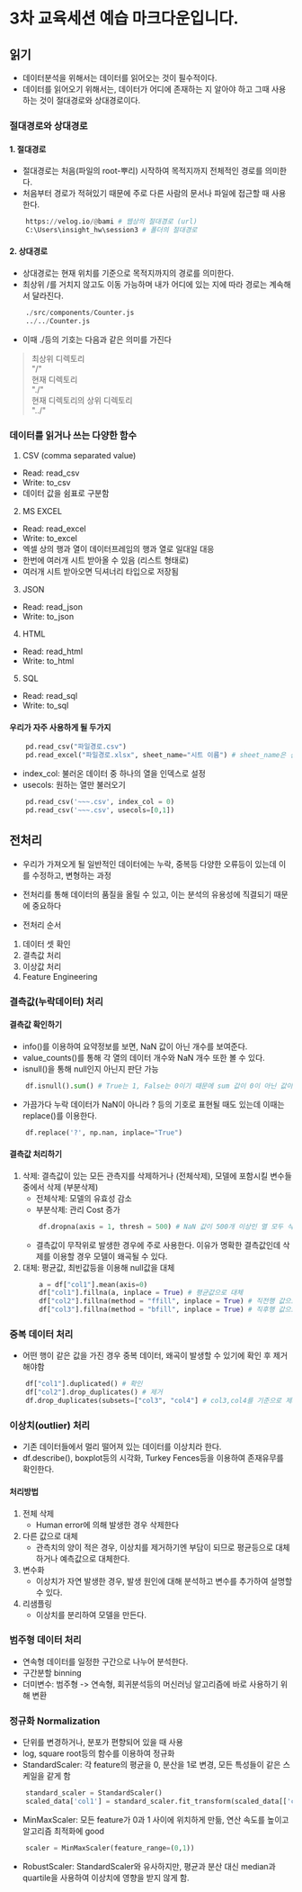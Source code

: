 # 3차 교육세션 예습 마크다운입니다.
## 읽기
- 데이터분석을 위해서는 데이터를 읽어오는 것이 필수적이다.
- 데이터를 읽어오기 위해서는, 데이터가 어디에 존재하는 지 알아야 하고 그때 사용하는 것이 절대경로와 상대경로이다.

### 절대경로와 상대경로
#### 1. 절대경로
- 절대경로는 처음(파일의 root-뿌리) 시작하여 목적지까지 전체적인 경로를 의미한다.
- 처음부터 경로가 적혀있기 때문에 주로 다른 사람의 문서나 파일에 접근할 때 사용한다.
```python
    https://velog.io/@bami # 웹상의 절대경로 (url)
    C:\Users\insight_hw\session3 # 폴더의 절대경로
```
#### 2. 상대경로
- 상대경로는 현재 위치를 기준으로 목적지까지의 경로를 의미한다.
- 최상위 /를 거치지 않고도 이동 가능하며 내가 어디에 있는 지에 따라 경로는 계속해서 달라진다.
```python
    ./src/components/Counter.js
    ../../Counter.js
```
- 이때 ./등의 기호는 다음과 같은 의미를 가진다
> 최상위 디렉토리 \
    "/" \
> 현재 디렉토리 \
    "./" \
> 현재 디렉토리의 상위 디렉토리 \
    "../"
    
### 데이터를 읽거나 쓰는 다양한 함수

1. CSV (comma separated value)
- Read: read_csv
- Write: to_csv
- 데이터 값을 쉼표로 구분함 

2. MS EXCEL
- Read: read_excel
- Write: to_excel
- 엑셀 상의 행과 열이 데이터프레임의 행과 열로 일대일 대응
- 한번에 여러개 시트 받아올 수 있음 (리스트 형태로)
- 여러개 시트 받아오면 딕셔너리 타입으로 저장됨

3. JSON
- Read: read_json
- Write: to_json

4. HTML
- Read: read_html
- Write: to_html

5. SQL
- Read: read_sql
- Write: to_sql

#### 우리가 자주 사용하게 될 두가지
```python
    pd.read_csv("파일경로.csv")
    pd.read_excel("파일경로.xlsx", sheet_name="시트 이름") # sheet_name은 선택사항
```
- index_col: 불러온 데이터 중 하나의 열을 인덱스로 설정
- usecols: 원하는 열만 불러오기
```python
    pd.read_csv('~~~.csv', index_col = 0)
    pd.read_csv('~~~.csv', usecols=[0,1])
```

## 전처리
- 우리가 가져오게 될 일반적인 데이터에는 누락, 중복등 다양한 오류등이 있는데 이를 수정하고, 변형하는 과정
- 전처리를 통해 데이터의 품질을 올릴 수 있고, 이는 분석의 유용성에 직결되기 때문에 중요하다

- 전처리 순서
1. 데이터 셋 확인
2. 결측값 처리
3. 이상값 처리
4. Feature Engineering

### 결측값(누락데이터) 처리
#### 결측값 확인하기
- info()를 이용하여 요약정보를 보면, NaN 값이 아닌 개수를 보여준다.
- value_counts()를 통해 각 열의 데이터 개수와 NaN 개수 또한 볼 수 있다.
- isnull()을 통해 null인지 아닌지 판단 가능
```python
    df.isnull().sum() # True는 1, False는 0이기 때문에 sum 값이 0이 아닌 값이 나온다면 누락 데이터가 있는 것으로 간주
```
- 가끔가다 누락 데이터가 NaN이 아니라 ? 등의 기호로 표현될 때도 있는데 이때는 replace()를 이용한다.
```python
    df.replace('?', np.nan, inplace="True")
```
#### 결측값 처리하기
1. 삭제: 결측값이 있는 모든 관측지를 삭제하거나 (전체삭제), 모델에 포함시킬 변수들 중에서 삭제 (부분삭제)
    - 전체삭제: 모델의 유효성 감소
    - 부분삭제: 관리 Cost 증가
    ```python
        df.dropna(axis = 1, thresh = 500) # NaN 값이 500개 이상인 열 모두 삭제
    ```
    - 결측값이 무작위로 발생한 경우에 주로 사용한다. 이유가 명확한 결측값인데 삭제를 이용할 경우 모델이 왜곡될 수 있다.
2. 대체: 평균값, 최빈값등을 이용해 null값을 대체
    ```python
        a = df["col1"].mean(axis=0)
        df["col1"].fillna(a, inplace = True) # 평균값으로 대체
        df["col2"].fillna(method = "ffill", inplace = True) # 직전행 값으로 대체
        df["col3"].fillna(method = "bfill", inplace = True) # 직후행 값으로 대체
    ```

### 중복 데이터 처리
- 어떤 행이 같은 값을 가진 경우 중복 데이터, 왜곡이 발생할 수 있기에 확인 후 제거해야함
```python
    df["col1"].duplicated() # 확인
    df["col2"].drop_duplicates() # 제거
    df.drop_duplicates(subsets=["col3", "col4"] # col3,col4를 기준으로 제거
```

### 이상치(outlier) 처리
- 기존 데이터들에서 멀리 떨어져 있는 데이터를 이상치라 한다.
- df.describe(), boxplot등의 시각화, Turkey Fences등을 이용하여 존재유무를 확인한다.

#### 처리방법
1. 전체 삭제
    - Human error에 의해 발생한 경우 삭제한다
2. 다른 값으로 대체
    - 관측치의 양이 적은 경우, 이상치를 제거하기엔 부담이 되므로 평균등으로 대체하거나 예측값으로 대체한다.
3. 변수화
    - 이상치가 자연 발생한 경우, 발생 원인에 대해 분석하고 변수를 추가하여 설명할 수 있다.
4. 리샘플링
    - 이상치를 분리하여 모델을 만든다.

### 범주형 데이터 처리
- 연속형 데이터를 일정한 구간으로 나누어 분석한다.
- 구간분할 binning
- 더미변수: 범주형 -> 연속형, 회귀분석등의 머신러닝 알고리즘에 바로 사용하기 위해 변환

### 정규화 Normalization
- 단위를 변경하거나, 분포가 편향되어 있을 때 사용
- log, square root등의 함수를 이용하여 정규화
- StandardScaler: 각 feature의 평균을 0, 분산을 1로 변경, 모든 특성들이 같은 스케일을 같게 함
```python
    standard_scaler = StandardScaler()
    scaled_data['col1'] = standard_scaler.fit_transform(scaled_data[['col1']])
```
- MinMaxScaler: 모든 feature가 0과 1 사이에 위치하게 만듦, 연산 속도를 높이고 알고리즘 최적화에 good
```python
    scaler = MinMaxScaler(feature_range=(0,1))
```
- RobustScaler: StandardScaler와 유사하지만, 평균과 분산 대신 median과 quartile을 사용하여 이상치에 영향을 받지 않게 함.


















